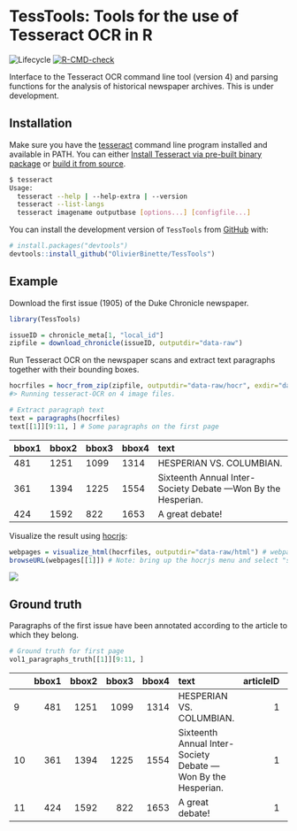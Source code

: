 
<!-- README.md is generated from README.Rmd. Please edit that file -->

# TessTools: Tools for the use of Tesseract OCR in R

![Lifecycle](https://img.shields.io/badge/lifecycle-experimental-orange.svg)
[![R-CMD-check](https://github.com/OlivierBinette/historical-newspaper-analysis/workflows/R-CMD-check/badge.svg)](https://github.com/OlivierBinette/historical-newspaper-analysis/actions)

Interface to the Tesseract OCR command line tool (version 4) and parsing
functions for the analysis of historical newspaper archives. This is
under development.

## Installation

Make sure you have the
[tesseract](https://github.com/tesseract-ocr/tesseract) command line
program installed and available in PATH. You can either [Install
Tesseract via pre-built binary
package](https://tesseract-ocr.github.io/tessdoc/Home.html) or [build it
from source](https://tesseract-ocr.github.io/tessdoc/Compiling.html).

``` bash
$ tesseract
Usage:
  tesseract --help | --help-extra | --version
  tesseract --list-langs
  tesseract imagename outputbase [options...] [configfile...]
```

You can install the development version of `TessTools` from
[GitHub](https://github.com/) with:

``` r
# install.packages("devtools")
devtools::install_github("OlivierBinette/TessTools")
```

## Example

Download the first issue (1905) of the Duke Chronicle newspaper.

``` r
library(TessTools)

issueID = chronicle_meta[1, "local_id"]
zipfile = download_chronicle(issueID, outputdir="data-raw")
```

Run Tesseract OCR on the newspaper scans and extract text paragraphs
together with their bounding boxes.

``` r
hocrfiles = hocr_from_zip(zipfile, outputdir="data-raw/hocr", exdir="data-raw/img")
#> Running tesseract-OCR on 4 image files.

# Extract paragraph text
text = paragraphs(hocrfiles)
text[[1]][9:11, ] # Some paragraphs on the first page
```

<div class="kable-table">

| bbox1 | bbox2 | bbox3 | bbox4 | text                                                         |
| :---- | :---- | :---- | :---- | :----------------------------------------------------------- |
| 481   | 1251  | 1099  | 1314  | HESPERIAN VS. COLUMBIAN.                                     |
| 361   | 1394  | 1225  | 1554  | Sixteenth Annual Inter-Society Debate —Won By the Hesperian. |
| 424   | 1592  | 822   | 1653  | A great debate\!                                             |

</div>

Visualize the result using [hocrjs](https://github.com/kba/hocrjs):

``` r
webpages = visualize_html(hocrfiles, outputdir="data-raw/html") # webpage is at data-raw/html/dchnp71001-html
browseURL(webpages[[1]]) # Note: bring up the hocrjs menu and select "show background image"
```

![](hocrjs.png)

## Ground truth

Paragraphs of the first issue have been annotated according to the
article to which they belong.

``` r
# Ground truth for first page
vol1_paragraphs_truth[[1]][9:11, ]
```

<div class="kable-table">

|    | bbox1 | bbox2 | bbox3 | bbox4 | text                                                         | articleID | category | note |
| :- | ----: | ----: | ----: | ----: | :----------------------------------------------------------- | --------: | :------- | :--- |
| 9  |   481 |  1251 |  1099 |  1314 | HESPERIAN VS. COLUMBIAN.                                     |         1 | title    |      |
| 10 |   361 |  1394 |  1225 |  1554 | Sixteenth Annual Inter-Society Debate —Won By the Hesperian. |         1 | title    |      |
| 11 |   424 |  1592 |   822 |  1653 | A great debate\!                                             |         1 | text     |      |

</div>
